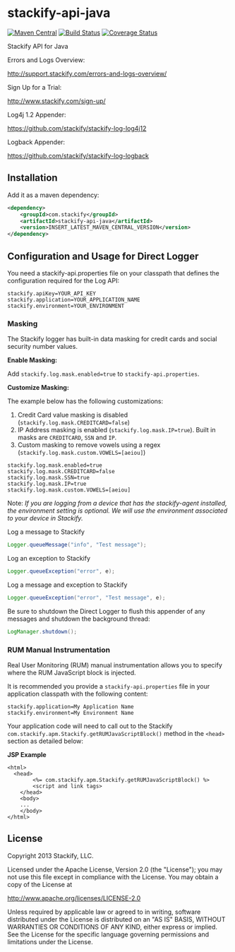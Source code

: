 # stackify-api-java

[![Maven Central](https://img.shields.io/maven-central/v/com.stackify/stackify-api-java.svg)](http://mvnrepository.com/artifact/com.stackify/stackify-api-java)
[![Build Status](https://travis-ci.org/stackify/stackify-api-java.png)](https://travis-ci.org/stackify/stackify-api-java)
[![Coverage Status](https://coveralls.io/repos/stackify/stackify-api-java/badge.png?branch=master)](https://coveralls.io/r/stackify/stackify-api-java?branch=master)

Stackify API for Java

Errors and Logs Overview:

http://support.stackify.com/errors-and-logs-overview/

Sign Up for a Trial:

http://www.stackify.com/sign-up/

Log4j 1.2 Appender:

https://github.com/stackify/stackify-log-log4j12

Logback Appender:

https://github.com/stackify/stackify-log-logback

## Installation

Add it as a maven dependency:
```xml
<dependency>
    <groupId>com.stackify</groupId>
    <artifactId>stackify-api-java</artifactId>
    <version>INSERT_LATEST_MAVEN_CENTRAL_VERSION</version>
</dependency>
```

## Configuration and Usage for Direct Logger

You need a stackify-api.properties file on your classpath that defines the configuration required for the Log API:
```
stackify.apiKey=YOUR_API_KEY
stackify.application=YOUR_APPLICATION_NAME
stackify.environment=YOUR_ENVIRONMENT
```

### Masking

The Stackify logger has built-in data masking for credit cards and social security number values.

**Enable Masking:**

Add `stackify.log.mask.enabled=true` to `stackify-api.properties`.

**Customize Masking:**

The example below has the following customizations: 

1. Credit Card value masking is disabled (`stackify.log.mask.CREDITCARD=false`)
2. IP Address masking is enabled (`stackify.log.mask.IP=true`). Built in masks are `CREDITCARD`, `SSN` and `IP`.
3. Custom masking to remove vowels using a regex (`stackify.log.mask.custom.VOWELS=[aeiou]`)
 
```
stackify.log.mask.enabled=true
stackify.log.mask.CREDITCARD=false
stackify.log.mask.SSN=true
stackify.log.mask.IP=true
stackify.log.mask.custom.VOWELS=[aeiou]
``` 

Note: *If you are logging from a device that has the stackify-agent installed, the environment setting is optional. We will use the environment associated to your device in Stackify.*

Log a message to Stackify 
```java
Logger.queueMessage("info", "Test message");
```

Log an exception to Stackify 
```java
Logger.queueException("error", e);
```

Log a message and exception to Stackify 
```java
Logger.queueException("error", "Test message", e);
```

Be sure to shutdown the Direct Logger to flush this appender of any messages and shutdown the background thread:
```java
LogManager.shutdown();
```

### RUM Manual Instrumentation 

Real User Monitoring (RUM) manual instrumentation allows you to specify where the RUM JavaScript block is injected. 

It is recommended you provide a `stackify-api.properties` file in your application classpath with the following content: 

````
stackify.application=My Application Name
stackify.environment=My Environment Name
````

Your application code will need to call out to the Stackify `com.stackify.apm.Stackify.getRUMJavaScriptBlock()` method in the `<head>` section as detailed below: 

**JSP Example**
  
````
<html>
  <head> 
        <%= com.stackify.apm.Stackify.getRUMJavaScriptBlock() %>
        <script and link tags>
    </head>
    <body>
    ... 
    </body>
</html>
````



## License

Copyright 2013 Stackify, LLC.

Licensed under the Apache License, Version 2.0 (the "License");
you may not use this file except in compliance with the License.
You may obtain a copy of the License at

   http://www.apache.org/licenses/LICENSE-2.0

Unless required by applicable law or agreed to in writing, software
distributed under the License is distributed on an "AS IS" BASIS,
WITHOUT WARRANTIES OR CONDITIONS OF ANY KIND, either express or implied.
See the License for the specific language governing permissions and
limitations under the License.
